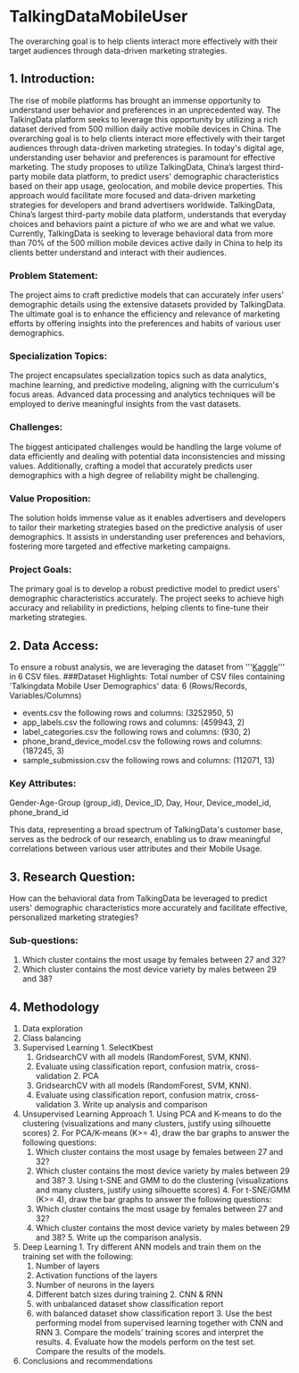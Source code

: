 # TalkingDataMobileUser
The overarching goal is to help clients interact more effectively with their target audiences through data-driven marketing strategies.

## 1. Introduction:
The rise of mobile platforms has brought an immense opportunity to understand user behavior and preferences in an unprecedented way. The TalkingData platform seeks to leverage this opportunity by utilizing a rich dataset derived from 500 million daily active mobile devices in China. The overarching goal is to help clients interact more effectively with their target audiences through data-driven marketing strategies.
In today's digital age, understanding user behavior and preferences is paramount for effective marketing. The study proposes to utilize TalkingData, China’s largest third-party mobile data platform, to predict users' demographic characteristics based on their app usage, geolocation, and mobile device properties. This approach would facilitate more focused and data-driven marketing strategies for developers and brand advertisers worldwide.
TalkingData, China’s largest third-party mobile data platform, understands that everyday choices and behaviors paint a picture of who we are and what we value. Currently, TalkingData is seeking to leverage behavioral data from more than 70% of the 500 million mobile devices active daily in China to help its clients better understand and interact with their audiences.

### Problem Statement:
The project aims to craft predictive models that can accurately infer users' demographic details using the extensive datasets provided by TalkingData. The ultimate goal is to enhance the efficiency and relevance of marketing efforts by offering insights into the preferences and habits of various user demographics.

### Specialization Topics:
The project encapsulates specialization topics such as data analytics, machine learning, and predictive modeling, aligning with the curriculum's focus areas. Advanced data processing and analytics techniques will be employed to derive meaningful insights from the vast datasets.
### Challenges:
The biggest anticipated challenges would be handling the large volume of data efficiently and dealing with potential data inconsistencies and missing values. Additionally, crafting a model that accurately predicts user demographics with a high degree of reliability might be challenging.
### Value Proposition:
The solution holds immense value as it enables advertisers and developers to tailor their marketing strategies based on the predictive analysis of user demographics. It assists in understanding user preferences and behaviors, fostering more targeted and effective marketing campaigns.
### Project Goals:
The primary goal is to develop a robust predictive model to predict users' demographic characteristics accurately. The project seeks to achieve high accuracy and reliability in predictions, helping clients to fine-tune their marketing strategies.

## 2. Data Access:

To ensure a robust analysis, we are leveraging the dataset from '''[Kaggle](https://www.kaggle.com/competitions/talkingdata-mobile-user-demographics/code)''' in 6 CSV files.
###Dataset Highlights:
Total number of CSV files containing 'Talkingdata Mobile User Demographics' data: 6 (Rows/Records, Variables/Columns)
* events.csv the following rows and columns: (3252950, 5)
* app_labels.csv the following rows and columns: (459943, 2)
* label_categories.csv the following rows and columns: (930, 2)
* phone_brand_device_model.csv the following rows and columns: (187245, 3)
* sample_submission.csv the following rows and columns: (112071, 13)

### Key Attributes:
Gender-Age-Group (group_id), Device_ID, Day, Hour, Device_model_id, phone_brand_id

This data, representing a broad spectrum of TalkingData's customer base, serves as the bedrock of our research, enabling us to draw meaningful correlations between various user attributes and their Mobile Usage.

## 3. Research Question:
How can the behavioral data from TalkingData be leveraged to predict users' demographic characteristics more accurately and facilitate effective, personalized marketing strategies?

### Sub-questions:
  1. Which cluster contains the most usage by females between 27 and 32?
  2. Which cluster contains the most device variety by males between 29 and 38?


## 4. Methodology
  1. Data exploration
  2. Class balancing
  3. Supervised Learning
    1. SelectKbest
      1. GridsearchCV with all models (RandomForest, SVM, KNN).
      2. Evaluate using classification report, confusion matrix, cross-validation
    2. PCA
      1. GridsearchCV with all models (RandomForest, SVM, KNN).
      2. Evaluate using classification report, confusion matrix, cross-validation
    3. Write up analysis and comparison
  4. Unsupervised Learning Approach
    1. Using PCA and K-means to do the clustering (visualizations and many clusters, justify using silhouette scores)
    2. For PCA/K-means (K>= 4), draw the bar graphs to answer the following questions:
      1. Which cluster contains the most usage by females between 27 and 32?
      2. Which cluster contains the most device variety by males between 29 and 38?
    3. Using t-SNE and GMM to do the clustering (visualizations and many clusters, justify using silhouette scores)
    4. For t-SNE/GMM (K>= 4), draw the bar graphs to answer the following questions:
      1. Which cluster contains the most usage by females between 27 and 32?
      2. Which cluster contains the most device variety by males between 29 and 38?
    5. Write up the comparison analysis.
  5. Deep Learning
    1. Try different ANN models and train them on the training set with the following:
      1. Number of layers
      2. Activation functions of the layers
      3. Number of neurons in the layers
      4. Different batch sizes during training
    2. CNN & RNN
      1. with unbalanced dataset show classification report
      2. with balanced dataset show classification report
    3. Use the best performing model from supervised learning together with CNN and RNN
    3. Compare the models' training scores and interpret the results.
    4. Evaluate how the models perform on the test set. Compare the results of the models.
  6. Conclusions and recommendations
